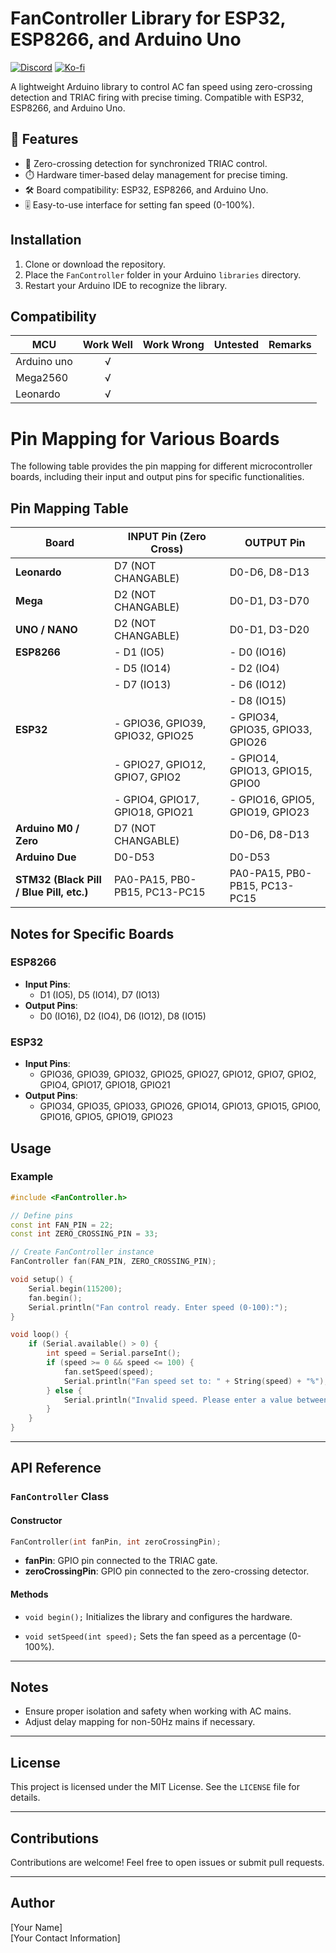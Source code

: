 # FanController Library for ESP32, ESP8266, and Arduino Uno
[![Discord](https://img.shields.io/discord/1349656889981407283?style=social&logo=discord&label=COMMUNITY)](https://discord.gg/GZ8PyxDu)
[![Ko-fi](https://img.shields.io/badge/Support%20on%20Ko--fi-F16061?style=flat&logo=kofi&logoColor=white&labelColor=%23FF5E5B)](https://buymeacoffee.com/yasirshahzad)

A lightweight Arduino library to control AC fan speed using zero-crossing detection and TRIAC firing with precise timing. Compatible with ESP32, ESP8266, and Arduino Uno.


## 🌟 Features
- 🔄 Zero-crossing detection for synchronized TRIAC control.
- ⏱️ Hardware timer-based delay management for precise timing.
- 🛠️ Board compatibility: ESP32, ESP8266, and Arduino Uno.
- 🎚️ Easy-to-use interface for setting fan speed (0-100%).

## Installation
1. Clone or download the repository.
2. Place the `FanController` folder in your Arduino `libraries` directory.
3. Restart your Arduino IDE to recognize the library.

## Compatibility

MCU                | Work Well    | Work Wrong   | Untested    | Remarks
------------------ | :----------: | :----------: | :---------: | -----
Arduino uno        |      √       |              |             | 
Mega2560           |      √       |              |             | 
Leonardo           |      √       |              |             | 




# Pin Mapping for Various Boards

The following table provides the pin mapping for different microcontroller boards, including their input and output pins for specific functionalities.

## Pin Mapping Table

| **Board**          | **INPUT Pin (Zero Cross)**       | **OUTPUT Pin**                        |
|------------------- |----------------------------------|----------------------------------------|
| **Leonardo**       | D7 (NOT CHANGABLE)               | D0-D6, D8-D13                          |
| **Mega**           | D2 (NOT CHANGABLE)               | D0-D1, D3-D70                          |
| **UNO / NANO**     | D2 (NOT CHANGABLE)               | D0-D1, D3-D20                          |
| **ESP8266**        | - D1 (IO5)                       | - D0 (IO16)                            |
|                    | - D5 (IO14)                      | - D2 (IO4)                             |
|                    | - D7 (IO13)                      | - D6 (IO12)                            |
|                    |                                  | - D8 (IO15)                            |
| **ESP32**          | - GPIO36, GPIO39, GPIO32, GPIO25 | - GPIO34, GPIO35, GPIO33, GPIO26       |
|                    | - GPIO27, GPIO12, GPIO7, GPIO2   | - GPIO14, GPIO13, GPIO15, GPIO0        |
|                    | - GPIO4, GPIO17, GPIO18, GPIO21  | - GPIO16, GPIO5, GPIO19, GPIO23        | 
| **Arduino M0 / Zero** | D7 (NOT CHANGABLE)            | D0-D6, D8-D13                          |
| **Arduino Due**    | D0-D53                           | D0-D53                                 |
| **STM32 (Black Pill / Blue Pill, etc.)** | PA0-PA15, PB0-PB15, PC13-PC15 | PA0-PA15, PB0-PB15, PC13-PC15 |

## Notes for Specific Boards

### ESP8266
- **Input Pins**:  
  - D1 (IO5), D5 (IO14), D7 (IO13)  
- **Output Pins**:  
  - D0 (IO16), D2 (IO4), D6 (IO12), D8 (IO15)

### ESP32
- **Input Pins**:  
  - GPIO36, GPIO39, GPIO32, GPIO25, GPIO27, GPIO12, GPIO7, GPIO2, GPIO4, GPIO17, GPIO18, GPIO21  
- **Output Pins**:  
  - GPIO34, GPIO35, GPIO33, GPIO26, GPIO14, GPIO13, GPIO15, GPIO0, GPIO16, GPIO5, GPIO19, GPIO23  

## Usage
### Example
```cpp
#include <FanController.h>

// Define pins
const int FAN_PIN = 22;
const int ZERO_CROSSING_PIN = 33;

// Create FanController instance
FanController fan(FAN_PIN, ZERO_CROSSING_PIN);

void setup() {
    Serial.begin(115200);
    fan.begin();
    Serial.println("Fan control ready. Enter speed (0-100):");
}

void loop() {
    if (Serial.available() > 0) {
        int speed = Serial.parseInt();
        if (speed >= 0 && speed <= 100) {
            fan.setSpeed(speed);
            Serial.println("Fan speed set to: " + String(speed) + "%");
        } else {
            Serial.println("Invalid speed. Please enter a value between 0 and 100.");
        }
    }
}
```

---

## API Reference
### `FanController` Class
#### Constructor
```cpp
FanController(int fanPin, int zeroCrossingPin);
```
- **fanPin**: GPIO pin connected to the TRIAC gate.
- **zeroCrossingPin**: GPIO pin connected to the zero-crossing detector.

#### Methods
- `void begin();`
  Initializes the library and configures the hardware.

- `void setSpeed(int speed);`
  Sets the fan speed as a percentage (0-100%).

---

## Notes
- Ensure proper isolation and safety when working with AC mains.
- Adjust delay mapping for non-50Hz mains if necessary.

---

## License
This project is licensed under the MIT License. See the `LICENSE` file for details.

---

## Contributions
Contributions are welcome! Feel free to open issues or submit pull requests.

---

## Author
[Your Name]  
[Your Contact Information]
